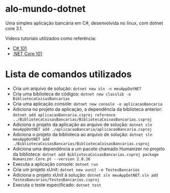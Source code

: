 # alo-mundo-dotnet
Uma simples aplicação bancária em C#, desenvolvida no linux, com dotnet core 3.1.

Vídeos tutoriais utilizados como referência:
- [C# 101](https://www.youtube.com/playlist?list=PLdo4fOcmZ0oVxKLQCHpiUWun7vlJJvUiN)
- [.NET Core 101](https://www.youtube.com/playlist?list=PLdo4fOcmZ0oWoazjhXQzBKMrFuArxpW80)


# Lista de comandos utilizados

- Cria um arquivo de solução: `dotnet new sln -n meuAppDotNET`
- Cria uma biblioteca de códigos: `dotnet new classlib -o BibliotecaCoisasBancarias`
- Cria uma aplicação console: `dotnet new console -o aplicacaoBancaria`
- Adiciona no projeto da aplicação, a dependência da biblioteca anterior: `dotnet add aplicacaoBancaria.csproj reference ../BibliotecaCoisasBancarias/BibliotecaCoisasBancarias.csproj`
- Adiciona o projeto da aplicação ao arquivo de solução: `dotnet sln meuAppDotNET add ./aplicacaoBancaria/aplicacaoBancaria.csproj`
- Adiciona o projeto da biblioteca ao arquivo de solução: `dotnet sln meuAppDotNET add ./BibliotecaCoisasBancarias/BibliotecaCoisasBancarias.csproj`
- Adiciona uma dependência a um pacote chamado Humanizer no projeto da biblioteca: `dotnet add BibliotecaCoisasBancarias.csproj package Humanizer.Core.pt --version 2.8.26`
- Executa a aplicação console: `dotnet run`
- Cria um projeto xUnit: `dotnet new xunit -o TestesBancarios`
- Adiciona o projeto xUnit à solução: `dotnet sln meuAppDotNET.sln add TestesBancarios/TestesBancarios.csproj`
- Executa o teste especificado: `dotnet test`

